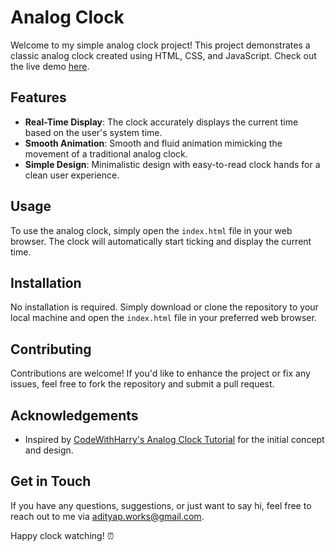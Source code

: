 # Analog Clock

Welcome to my simple analog clock project! This project demonstrates a classic analog clock created using HTML, CSS, and JavaScript. Check out the live demo [here](https://your-live-demo-url.com).

## Features

- **Real-Time Display**: The clock accurately displays the current time based on the user's system time.
- **Smooth Animation**: Smooth and fluid animation mimicking the movement of a traditional analog clock.
- **Simple Design**: Minimalistic design with easy-to-read clock hands for a clean user experience.

## Usage

To use the analog clock, simply open the `index.html` file in your web browser. The clock will automatically start ticking and display the current time.

## Installation

No installation is required. Simply download or clone the repository to your local machine and open the `index.html` file in your preferred web browser.

## Contributing

Contributions are welcome! If you'd like to enhance the project or fix any issues, feel free to fork the repository and submit a pull request.

## Acknowledgements

- Inspired by [CodeWithHarry's Analog Clock Tutorial](https://youtu.be/9DxdE__m_LA?si=OEBvDLDJ4ErM20WF) for the initial concept and design.


## Get in Touch

If you have any questions, suggestions, or just want to say hi, feel free to reach out to me via [adityap.works@gmail.com](mailto:adityap.works@gmail.com).

Happy clock watching! ⏰

